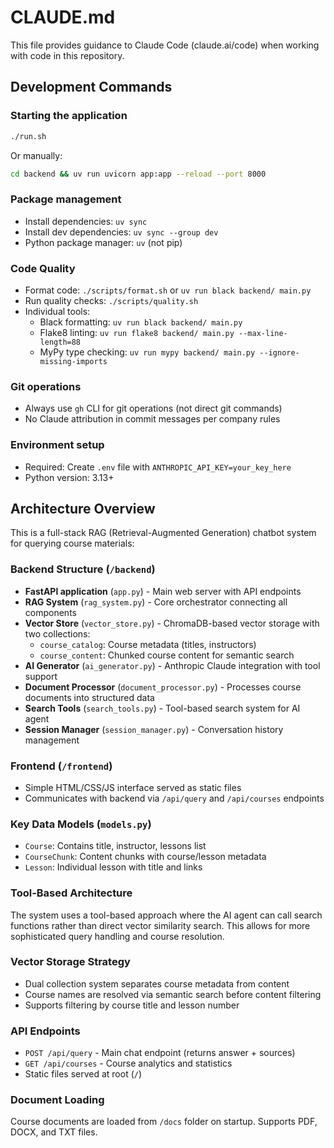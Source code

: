 # CLAUDE.md

This file provides guidance to Claude Code (claude.ai/code) when working with code in this repository.

## Development Commands

### Starting the application
```bash
./run.sh
```
Or manually:
```bash
cd backend && uv run uvicorn app:app --reload --port 8000
```

### Package management
- Install dependencies: `uv sync`
- Install dev dependencies: `uv sync --group dev`
- Python package manager: `uv` (not pip)

### Code Quality
- Format code: `./scripts/format.sh` or `uv run black backend/ main.py`
- Run quality checks: `./scripts/quality.sh`
- Individual tools:
  - Black formatting: `uv run black backend/ main.py`
  - Flake8 linting: `uv run flake8 backend/ main.py --max-line-length=88`
  - MyPy type checking: `uv run mypy backend/ main.py --ignore-missing-imports`

### Git operations
- Always use `gh` CLI for git operations (not direct git commands)
- No Claude attribution in commit messages per company rules

### Environment setup
- Required: Create `.env` file with `ANTHROPIC_API_KEY=your_key_here`
- Python version: 3.13+

## Architecture Overview

This is a full-stack RAG (Retrieval-Augmented Generation) chatbot system for querying course materials:

### Backend Structure (`/backend`)
- **FastAPI application** (`app.py`) - Main web server with API endpoints
- **RAG System** (`rag_system.py`) - Core orchestrator connecting all components
- **Vector Store** (`vector_store.py`) - ChromaDB-based vector storage with two collections:
  - `course_catalog`: Course metadata (titles, instructors)  
  - `course_content`: Chunked course content for semantic search
- **AI Generator** (`ai_generator.py`) - Anthropic Claude integration with tool support
- **Document Processor** (`document_processor.py`) - Processes course documents into structured data
- **Search Tools** (`search_tools.py`) - Tool-based search system for AI agent
- **Session Manager** (`session_manager.py`) - Conversation history management

### Frontend (`/frontend`)
- Simple HTML/CSS/JS interface served as static files
- Communicates with backend via `/api/query` and `/api/courses` endpoints

### Key Data Models (`models.py`)
- `Course`: Contains title, instructor, lessons list
- `CourseChunk`: Content chunks with course/lesson metadata
- `Lesson`: Individual lesson with title and links

### Tool-Based Architecture
The system uses a tool-based approach where the AI agent can call search functions rather than direct vector similarity search. This allows for more sophisticated query handling and course resolution.

### Vector Storage Strategy
- Dual collection system separates course metadata from content
- Course names are resolved via semantic search before content filtering
- Supports filtering by course title and lesson number

### API Endpoints
- `POST /api/query` - Main chat endpoint (returns answer + sources)
- `GET /api/courses` - Course analytics and statistics
- Static files served at root (`/`)

### Document Loading
Course documents are loaded from `/docs` folder on startup. Supports PDF, DOCX, and TXT files.